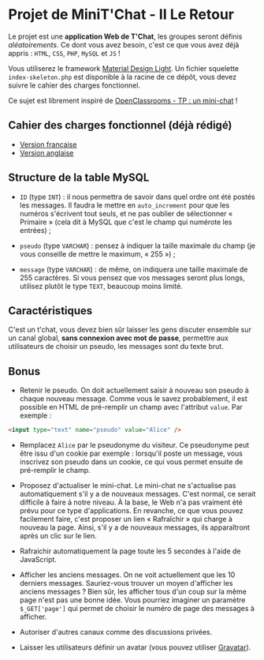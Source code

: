 # Projet de MiniT'Chat - II Le Retour

Le projet est une **application Web de T'Chat**, les groupes seront définis _aléatoirements_.
Ce dont vous avez besoin, c'est ce que vous avez déjà appris : `HTML`, `CSS`, `PHP`, `MySQL` et `JS` !

Vous utiliserez le framework [Material Design Light](https://getmdl.io/).
Un fichier squelette `index-skeleton.php` est disponible à la racine de ce dépôt, vous devez suivre le cahier des charges fonctionnel.

Ce sujet est librement inspiré de [OpenClassrooms - TP : un mini-chat](https://openclassrooms.com/courses/concevez-votre-site-web-avec-php-et-mysql/tp-un-mini-chat) !

## Cahier des charges fonctionnel (déjà rédigé)

* [Version française](https://docs.google.com/document/d/1AK9OQgLsr0Iv549YS3zUCoENvSVdm0H5RV2kMYpaeyc)
* [Version anglaise](https://docs.google.com/document/d/15xab7ijmKXCmGWooJcPr9Yp8X6TVPQ3CnYtqoKc297Q)

## Structure de la table MySQL

* `ID` (type `INT`) : il nous permettra de savoir dans quel ordre ont été postés les messages. Il faudra le mettre en `auto_increment` pour que les numéros s'écrivent tout seuls, et ne pas oublier de sélectionner « Primaire » (cela dit à MySQL que c'est le champ qui numérote les entrées) ;

* `pseudo` (type `VARCHAR`) : pensez à indiquer la taille maximale du champ (je vous conseille de mettre le maximum, « 255 ») ;

* `message` (type `VARCHAR`) : de même, on indiquera une taille maximale de 255 caractères. Si vous pensez que vos messages seront plus longs, utilisez plutôt le type `TEXT`, beaucoup moins limité.

## Caractéristiques

C'est un t'chat, vous devez bien sûr laisser les gens discuter ensemble sur un canal global, __sans connexion avec mot de passe__, permettre aux utilisateurs de choisir un pseudo, les messages sont du texte brut.

## Bonus

* Retenir le pseudo. On doit actuellement saisir à nouveau son pseudo à chaque nouveau message. Comme vous le savez probablement, il est possible en HTML de pré-remplir un champ avec l'attribut `value`. Par exemple :

```html
<input type="text" name="pseudo" value="Alice" />
```

* Remplacez `Alice` par le pseudonyme du visiteur. Ce pseudonyme peut être issu d'un cookie par exemple : lorsqu'il poste un message, vous inscrivez son pseudo dans un cookie, ce qui vous permet ensuite de pré-remplir le champ.

* Proposez d'actualiser le mini-chat. Le mini-chat ne s'actualise pas automatiquement s'il y a de nouveaux messages. C'est normal, ce serait difficile à faire à notre niveau. À la base, le Web n'a pas vraiment été prévu pour ce type d'applications. En revanche, ce que vous pouvez facilement faire, c'est proposer un lien « Rafraîchir » qui charge à nouveau la page. Ainsi, s'il y a de nouveaux messages, ils apparaîtront après un clic sur le lien.

* Rafraichir automatiquement la page toute les 5 secondes à l'aide de JavaScript.

* Afficher les anciens messages. On ne voit actuellement que les 10 derniers messages. Sauriez-vous trouver un moyen d'afficher les anciens messages ? Bien sûr, les afficher tous d'un coup sur la même page n'est pas une bonne idée. Vous pourriez imaginer un paramètre `$_GET['page']` qui permet de choisir le numéro de page des messages à afficher.

* Autoriser d'autres canaux comme des discussions privées.

* Laisser les utilisateurs définir un avatar (vous pouvez utiliser [Gravatar](https://fr.gravatar.com/)).

<!--
* Que les gens puissent s'envoyer des _Smileys Emoji_, _Liens_, _Photos_, _Vidéos Youtubes_, _Tags d'utilisateurs_, etc.. (vous devrez utiliser les `REGEX`) ;

## Conception

Voici quelques conseils et astuces pour vous aider à travailler ensemble sur le même code.

Tout d'abord travailler avec toute l'équipe sur la conception globale de l'application, puis séparer l'équipe, entre par exemple des développeurs Backend et Frontend, une bonne idée est d'utiliser des fonctions de démonstration, par exemple :

```javascript
/* DEMO FUNCTIONS */

var sendMessage = function (message) {
    console.log("DEMO: sendMessage: " + message);
};

var retreiveMessages = function () {
    var messages = [
        { pseudo: "Roméo", message : "Ô Roméo ! Roméo ! pourquoi es-tu Roméo ? Renie ton père et abdique ton nom ; ou, si tu ne le veux pas, jure de m’aimer, et je ne serai plus une Capulet." },
        { pseudo: "Juliette", message : "Dois-je l’écouter encore ou lui répondre ?" }
    ];
    console.log("DEMO: retreiveMessages :" + messages);
    return messages;
};
```

Le but est de commencer à coder l'interface et de tester l'utilisation de ces fonctions et **dans le même temps** un autre membre de l'équipe peut travailler sur les fonctions pour les faire fonctionner avec des données réelles.

## Ressources

**REGEX (Expressions Rationelles)**

* <https://fr.wikipedia.org/wiki/Expression_rationnelle>
* Vous pouvez les tester en ligne avec <https://regex101.com/> & <http://regexr.com/>
* Et pratiquer un peu ici: <https://www.hackerrank.com/domains/regex/>

Par exemple : `:smile_cat:` va être remplacer par `<img src="graphics/emojis/smile_cat.png">`.

**AJAX**

* <https://fr.wikipedia.org/wiki/Ajax_(informatique)>
* Vous pouvez lire les pages de la documentation officielle jQuery <https://api.jquery.com/jquery.get/> & <http://api.jquery.com/jquery.ajax/>
* Et un peu de OpenClassrooms <https://openclassrooms.com/courses/simplifiez-vos-developpements-javascript-avec-jquery/premiers-pas-avec-ajax> & <Https://openclassrooms.com/courses/un-site-web-dynamique-avec-jquery/le-fonctionnement-de-ajax>
-->

